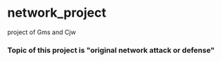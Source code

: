 # network_project
project of Gms and Cjw

### Topic of this project is "original network attack or defense"
